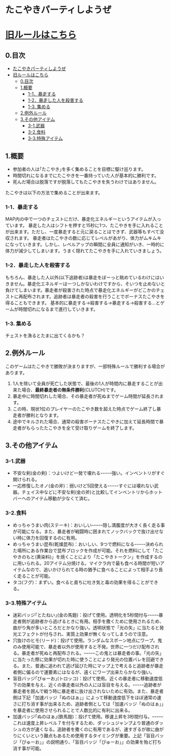 # たこやきパーティしようぜ
# [旧ルールはこちら](README.md)
## 0.目次
- [たこやきパーティしようぜ](#たこやきパーティしようぜ)
- [旧ルールはこちら](#旧ルールはこちら)
  - [0.目次](#0目次)
  - [1.概要](#1概要)
    - [1-1．暴走する](#1-1暴走する)
    - [1-2．暴走した人を殺害する](#1-2暴走した人を殺害する)
    - [1-3. 集める](#1-3-集める)
  - [2.例外ルール](#2例外ルール)
  - [3.その他アイテム](#3その他アイテム)
    - [3-1.武器](#3-1武器)
    - [3-2.食料](#3-2食料)
    - [3-3.特殊アイテム](#3-3特殊アイテム)

## 1.概要
-   参加者の人は｢たこやき｣を多く集めることを目標に駆け巡ります。
-   時間切れになるまでにたこやきを一番持っていた人が基本的に勝利です。
-   死んだ場合は脱落ですが脱落してもたこやきを失うわけではありません。

たこやきは以下の方法で集めることが出来ます。

### 1-1．暴走する
MAP内の中で一つのチェストにだけ、暴走化エネルギーというアイテムが入っています。
暴走した人はシフトを押すと15秒に1つ、たこやきを手に入れることが出来ます。ただし、一度暴走すると元に戻ることはできず、武器等もすべて没収されます。
暴走者はたこやきの数に応じてレベルがあがり、体力がムキムキになっていきます。しかし、レベルアップの瞬間に全員に通知がいき、一時的に体力が減少してしまいます。うまく隠れてたこやきを手に入れていきましょう。
### 1-2．暴走した人を殺害する
もちろん、暴走した人以外(以下追跡者)は暴走をぼーっと眺めているわけにはいきません。暴走化エネルギーは一つしかないわけですから、そいつを止めないと負けてしまいます。暴走者が殺害された時点で暴走化エネルギーがどこかのチェストに再配布されます。追跡者は暴走者の殺害を行うことでボーナスたこやきを得ることもできます。
基本的に暴走する→殺害する→暴走する→殺害する...とゲームが時間切れになるまで進行していきます。
### 1-3. 集める
チェストを漁るとたまに出てくるかも？

## 2.例外ルール
このゲームはたこやきで勝敗が決まりますが、一部特殊ルールで勝利する場合があります。
1. 1人を除いて全員が死亡した状態で、最後の1人が時間内に暴走することが出来た場合、**最終暴走者の無条件勝利**(CLUTCH)です。
2. 暴走中に時間切れした場合、その暴走者が死ぬまでゲーム時間が延長されます。
 1. この時、現状1位のプレイヤーのたこやき数を超えた時点でゲーム終了し暴走者が勝利となります。
 2. 途中でキルされた場合、通常の殺害ボーナスたこやきに加えて延長時間で暴走者がもらったたこやきを全て受け取りゲームを終了します。


## 3.その他アイテム
### 3-1.武器
- 不安な剣(金の剣)：つよいけど一発で壊れるｰｰｰｰｰ強い。インベントリがすぐ開けられる。
- 一応修復したオノ(金の斧)：弱いけど5回使えるｰｰｰｰｰすぐには壊れない武器。チェイス中などに不安な剣(金の斧)と比較してインベントリからホットバーへのアイテム移動が少なくて済む。
### 3-2.食料
- めっちゃうまい肉(ステーキ)：おいしいｰｰｰｰｰ隠し満腹度が大きく長く走る事が可能になる。また、暴走者が戦闘時に囲まれてノックバックで抜け出せない時に体力を回復するのに有用。
- めっちゃうまい昆布(乾燥昆布)：おいしい、9つで燃料になるｰｰｰｰｰ決められた場所にある作業台で昆布ブロックを作成が可能。それを燃料にして「たこやきのもと(黄染料)」を焼くことにより「たこやきトークン」を作成するのに用いられる。20アイテム分焼ける。マイクラ内で最も食べる時間が短いアイテムなので、追いかけられてる時の猶予に食べることによって相手より長く走ることが可能。
- タコ(フグ)：まずい。食べると直ちに吐き気と毒の効果を得ることができる。
### 3-3.特殊アイテム
- 迷彩バッジ｢とたねい｣(金の馬鎧)：投げて使用。透明化を5秒間付与ｰｰｰｰｰ暴走者側が追跡者から逃げるときに有用。相手を撒くために使用されるため、曲がり角が多いところだとかなり強い。透明状態で「光の矢」に当たると発光エフェクトが付与され、実質上効果が無くなってしまうので注意。
- 穴抜けのヒモ(リード)：投げて使用。ランダムなスポーン地点にワープ。鬼のみ使用可能で、暴走者以外が使用すると不発。世界に一つだけ配布される。暴走者が死ぬと再配布される。ｰｰｰｰｰこの鬼とは暴走者の事。「光の矢」に当たった際に効果が切れた時に使うことにより発光の位置バレを回避できる。また、普通に追われて逃げ延びた時にマップ上で考えると追跡者が暴走者側に偏るので運要素にはなるが、遠くにワープ出来たらかなり強い。
- 盲目バッジ｢ぴゅーお｣(トロッコ)：投げて使用。近くの暴走者に移動速度低下の効果を与え、近くの暴走者以外の人には盲目を与える。ｰｰｰｰｰ追跡者が暴走者を囲んで戦う時に暴走者に抜け出されないために有効。また、暴走者側は下記「加速バッジ「ぬのはぁ」」によって移動速度低下をほぼ通常の速さに打ち消す事が出来るため、追跡者側としては「加速バッジ「ぬのはぁ」」を暴走者に使用させられることで人数比的に有利に出来る。
- 加速バッジ｢ぬのはぁ｣(鉄馬鎧)：投げて使用。移速上昇を3秒間付与。ｰｰｰｰｰこれは速度上昇レベル７を付与するため、ダッシュジャンプより普通のダッシュの方が速くなる。追跡者を撒くのに有用であるが、速すぎるが故に曲がりにくいという難点もあるため使用するタイミングが重要。上記「盲目バッジ「ぴゅーお」」の説明通り、「盲目バッジ「ぴゅーお」」の効果を殆ど打ち消す事が可能。
